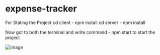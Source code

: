 # expense-tracker
For Stating the Project 
cd client - npm install
cd server - npm install

Now got to both the terminal and write command - npm start to start the project

![image](https://user-images.githubusercontent.com/100562135/227712914-d7c36179-21fb-4335-b4e0-d1bcf15d6527.png)
